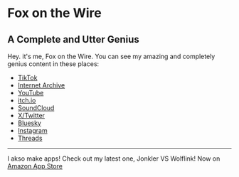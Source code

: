 # Fox on the Wire
## A Complete and Utter Genius

Hey. it's me, Fox on the Wire. You can see my amazing and completely genius content in these places:

- [TikTok](https://tiktok.com/@foxonthewire)
- [Internet Archive](https://archive.org/details/@foxonthewire)
- [YouTube](https://youtube.com/@foxonthewire?si=IzA3N9-Gs_7IicjH)
- [itch.io](https://foxonthewire.itch.io/)
- [SoundCloud](https://on.soundcloud.com/Xnfuy)
- [X/Twitter](https://x.com/foxonthewire)
- [Bluesky](https://bsky.app/profile/foxonthewire.bsky.social)
- [Instagram](https://www.instagram.com/foxonthewire?igsh=YTUzY2o2dzZ6emJm)
- [Threads](https://www.threads.net/@foxonthewire)


---

I akso make apps! Check out my latest one, Jonkler VS Wolflink! Now on [Amazon App Store](https://www.amazon.com/dp/B0DJ1YQBGL/ref=apps_sf_sta)
